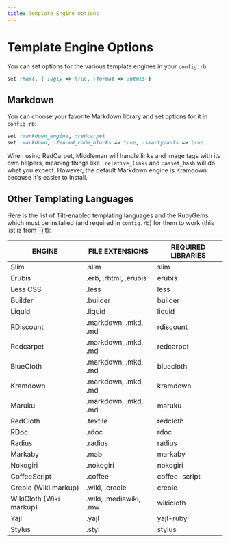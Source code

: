 ```yaml
---
title: Template Engine Options
---
```


# Template Engine Options

You can set options for the various template engines in your `config.rb`:

```ruby
set :haml, { :ugly => true, :format => :html5 }
```

## Markdown

You can choose your favorite Markdown library and set options for it in
`config.rb`:

```ruby
set :markdown_engine, :redcarpet
set :markdown, :fenced_code_blocks => true, :smartypants => true
```

When using RedCarpet, Middleman will handle links and image tags with its own
helpers, meaning things like `:relative_links` and `:asset_hash` will do what
you expect. However, the default Markdown engine is Kramdown because it's easier
to install.

## Other Templating Languages

Here is the list of Tilt-enabled templating languages and the RubyGems which
must be installed (and required in `config.rb`) for them to work (this list is
from [Tilt]):

ENGINE                  | FILE EXTENSIONS        | REQUIRED LIBRARIES
------------------------|------------------------|----------------------------
Slim                    | .slim                  | slim
Erubis                  | .erb, .rhtml, .erubis  | erubis
Less CSS                | .less                  | less
Builder                 | .builder               | builder
Liquid                  | .liquid                | liquid
RDiscount               | .markdown, .mkd, .md   | rdiscount
Redcarpet               | .markdown, .mkd, .md   | redcarpet
BlueCloth               | .markdown, .mkd, .md   | bluecloth
Kramdown                | .markdown, .mkd, .md   | kramdown
Maruku                  | .markdown, .mkd, .md   | maruku
RedCloth                | .textile               | redcloth
RDoc                    | .rdoc                  | rdoc
Radius                  | .radius                | radius
Markaby                 | .mab                   | markaby
Nokogiri                | .nokogiri              | nokogiri
CoffeeScript            | .coffee                | coffee-script
Creole (Wiki markup)    | .wiki, .creole         | creole
WikiCloth (Wiki markup) | .wiki, .mediawiki, .mw | wikicloth
Yajl                    | .yajl                  | yajl-ruby
Stylus                  | .styl                  | stylus

  [Tilt]: https://github.com/rtomayko/tilt/
